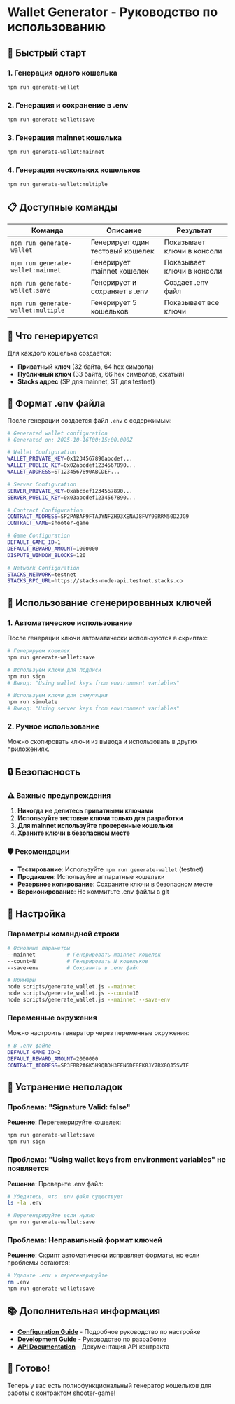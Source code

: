 # Wallet Generator - Руководство по использованию

## 🚀 Быстрый старт

### 1. Генерация одного кошелька
```bash
npm run generate-wallet
```

### 2. Генерация и сохранение в .env
```bash
npm run generate-wallet:save
```

### 3. Генерация mainnet кошелька
```bash
npm run generate-wallet:mainnet
```

### 4. Генерация нескольких кошельков
```bash
npm run generate-wallet:multiple
```

## 📋 Доступные команды

| Команда | Описание | Результат |
|---------|----------|-----------|
| `npm run generate-wallet` | Генерирует один тестовый кошелек | Показывает ключи в консоли |
| `npm run generate-wallet:mainnet` | Генерирует mainnet кошелек | Показывает ключи в консоли |
| `npm run generate-wallet:save` | Генерирует и сохраняет в .env | Создает .env файл |
| `npm run generate-wallet:multiple` | Генерирует 5 кошельков | Показывает все ключи |

## 🔑 Что генерируется

Для каждого кошелька создается:

- **Приватный ключ** (32 байта, 64 hex символа)
- **Публичный ключ** (33 байта, 66 hex символов, сжатый)
- **Stacks адрес** (SP для mainnet, ST для testnet)

## 📁 Формат .env файла

После генерации создается файл `.env` с содержимым:

```bash
# Generated wallet configuration
# Generated on: 2025-10-16T00:15:00.000Z

# Wallet Configuration
WALLET_PRIVATE_KEY=0x1234567890abcdef...
WALLET_PUBLIC_KEY=0x02abcdef1234567890...
WALLET_ADDRESS=ST1234567890ABCDEF...

# Server Configuration
SERVER_PRIVATE_KEY=0xabcdef1234567890...
SERVER_PUBLIC_KEY=0x03abcdef1234567890...

# Contract Configuration
CONTRACT_ADDRESS=SP2PABAF9FTAJYNFZH93XENAJ8FVY99RRM50D2JG9
CONTRACT_NAME=shooter-game

# Game Configuration
DEFAULT_GAME_ID=1
DEFAULT_REWARD_AMOUNT=1000000
DISPUTE_WINDOW_BLOCKS=120

# Network Configuration
STACKS_NETWORK=testnet
STACKS_RPC_URL=https://stacks-node-api.testnet.stacks.co
```

## 🎯 Использование сгенерированных ключей

### 1. Автоматическое использование
После генерации ключи автоматически используются в скриптах:

```bash
# Генерируем кошелек
npm run generate-wallet:save

# Используем ключи для подписи
npm run sign
# Вывод: "Using wallet keys from environment variables"

# Используем ключи для симуляции
npm run simulate
# Вывод: "Using server keys from environment variables"
```

### 2. Ручное использование
Можно скопировать ключи из вывода и использовать в других приложениях.

## 🔒 Безопасность

### ⚠️ Важные предупреждения

1. **Никогда не делитесь приватными ключами**
2. **Используйте тестовые ключи только для разработки**
3. **Для mainnet используйте проверенные кошельки**
4. **Храните ключи в безопасном месте**

### 🛡️ Рекомендации

- **Тестирование**: Используйте `npm run generate-wallet` (testnet)
- **Продакшен**: Используйте аппаратные кошельки
- **Резервное копирование**: Сохраните ключи в безопасном месте
- **Версионирование**: Не коммитьте .env файлы в git

## 🔧 Настройка

### Параметры командной строки

```bash
# Основные параметры
--mainnet          # Генерировать mainnet кошелек
--count=N          # Генерировать N кошельков
--save-env         # Сохранить в .env файл

# Примеры
node scripts/generate_wallet.js --mainnet
node scripts/generate_wallet.js --count=10
node scripts/generate_wallet.js --mainnet --save-env
```

### Переменные окружения

Можно настроить генератор через переменные окружения:

```bash
# В .env файле
DEFAULT_GAME_ID=2
DEFAULT_REWARD_AMOUNT=2000000
CONTRACT_ADDRESS=SP3FBR2AGK5H9QBDH3EEN6DF8EK8JY7RX8QJ5SVTE
```

## 🐛 Устранение неполадок

### Проблема: "Signature Valid: false"
**Решение**: Перегенерируйте кошелек:
```bash
npm run generate-wallet:save
npm run sign
```

### Проблема: "Using wallet keys from environment variables" не появляется
**Решение**: Проверьте .env файл:
```bash
# Убедитесь, что .env файл существует
ls -la .env

# Перегенерируйте если нужно
npm run generate-wallet:save
```

### Проблема: Неправильный формат ключей
**Решение**: Скрипт автоматически исправляет форматы, но если проблемы остаются:
```bash
# Удалите .env и перегенерируйте
rm .env
npm run generate-wallet:save
```

## 📚 Дополнительная информация

- **[Configuration Guide](CONFIGURATION.md)** - Подробное руководство по настройке
- **[Development Guide](DEVELOPMENT_GUIDE.md)** - Руководство по разработке
- **[API Documentation](dev/shooter-module/README.md)** - Документация API контракта

## 🎉 Готово!

Теперь у вас есть полнофункциональный генератор кошельков для работы с контрактом shooter-game!
